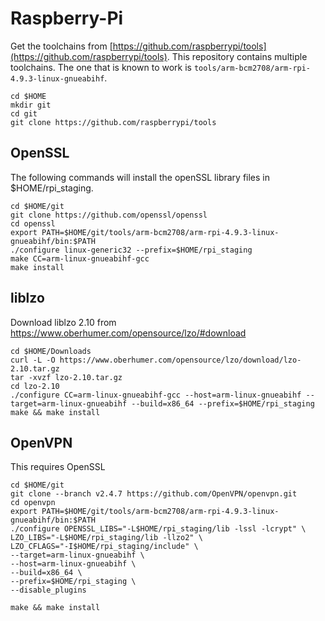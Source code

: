 # Raspberry-Pi

Get the toolchains from [https://github.com/raspberrypi/tools](https://github.com/raspberrypi/tools). This repository contains multiple toolchains. The one that is known to work is `tools/arm-bcm2708/arm-rpi-4.9.3-linux-gnueabihf`.

```
cd $HOME
mkdir git
cd git
git clone https://github.com/raspberrypi/tools
```

## OpenSSL

The following commands will install the openSSL library files in $HOME/rpi_staging.

```
cd $HOME/git
git clone https://github.com/openssl/openssl
cd openssl
export PATH=$HOME/git/tools/arm-bcm2708/arm-rpi-4.9.3-linux-gnueabihf/bin:$PATH
./configure linux-generic32 --prefix=$HOME/rpi_staging
make CC=arm-linux-gnueabihf-gcc
make install
```

## liblzo

Download liblzo 2.10 from https://www.oberhumer.com/opensource/lzo/#download

```
cd $HOME/Downloads
curl -L -O https://www.oberhumer.com/opensource/lzo/download/lzo-2.10.tar.gz
tar -xvzf lzo-2.10.tar.gz
cd lzo-2.10
./configure CC=arm-linux-gnueabihf-gcc --host=arm-linux-gnueabihf --target=arm-linux-gnueabihf --build=x86_64 --prefix=$HOME/rpi_staging
make && make install
```

## OpenVPN
This requires OpenSSL

```
cd $HOME/git
git clone --branch v2.4.7 https://github.com/OpenVPN/openvpn.git
cd openvpn
export PATH=$HOME/git/tools/arm-bcm2708/arm-rpi-4.9.3-linux-gnueabihf/bin:$PATH
./configure OPENSSL_LIBS="-L$HOME/rpi_staging/lib -lssl -lcrypt" \
LZO_LIBS="-L$HOME/rpi_staging/lib -llzo2" \
LZO_CFLAGS="-I$HOME/rpi_staging/include" \
--target=arm-linux-gnueabihf \
--host=arm-linux-gnueabihf \
--build=x86_64 \
--prefix=$HOME/rpi_staging \
--disable_plugins

make && make install
```
